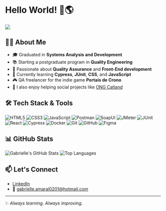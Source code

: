 # Hello World! 👊🌎

![](https://komarev.com/ghpvc/?username=gabi020101&color=006bed)

## 👩‍💻 About Me

- 🎓 Graduated in **Systems Analysis and Development**
- 📚 Starting a postgraduate program in **Quality Engineering**
- 🧪 Passionate about **Quality Assurance** and **Front-End development**
- 🌱 Currently learning **Cypress**, **JUnit**, **CSS**, and **JavaScript**
- 🎮 QA freelancer for the indie game **Portais de Crono**
- 💬 I also enjoy helping social projects like [ONG Catland](https://www.instagram.com/catlandresgata/)

## 🛠️ Tech Stack & Tools

![HTML5](https://img.shields.io/badge/HTML5-E34F26?style=flat&logo=html5&logoColor=white)
![CSS3](https://img.shields.io/badge/CSS3-1572B6?style=flat&logo=css3&logoColor=white)
![JavaScript](https://img.shields.io/badge/JavaScript-F7DF1E?style=flat&logo=javascript&logoColor=black)
![Postman](https://img.shields.io/badge/-Postman-333333?style=flat&logo=postman)
![SoapUI](https://img.shields.io/badge/SoapUI-6CB33F?logo=SoapUI&logoColor=white&style=for-the-badge)
![JMeter](https://img.shields.io/badge/Apache%20JMeter-D22128?logo=Apache%20JMeter&logoColor=white&style=for-the-badge)
![JUnit](https://img.shields.io/badge/JUnit-25A162?logo=JUnit5&logoColor=white&style=for-the-badge)
![React](https://img.shields.io/badge/React-20232A?style=flat&logo=react&logoColor=61DAFB)
![Cypress](https://img.shields.io/badge/Cypress-17202C?style=flat&logo=cypress&logoColor=white)
![Docker](https://img.shields.io/badge/-Docker-333333?style=flat&logo=docker)
![Git](https://img.shields.io/badge/Git-F05032?style=flat&logo=git&logoColor=white)
![GitHub](https://img.shields.io/badge/GitHub-181717?style=flat&logo=github&logoColor=white)
![Figma](https://img.shields.io/badge/-Figma-333333?style=flat&logo=figma&logoColor=007ACC)
  
## 📊 GitHub Stats

![Gabrielle's GitHub Stats](https://github-readme-stats.vercel.app/api?username=gabi0201&show_icons=true&theme=dracula)
![Top Languages](https://github-readme-stats.vercel.app/api/top-langs/?username=gabi0201&layout=compact&theme=dracula)

## 📫 Let's Connect

- [LinkedIn](https://www.linkedin.com/in/gabrielle-amaral-b799b1178/)
- 📧 gabrielle.amaral0201@hotmail.com

---
✨ *Always learning. Always improving.*
